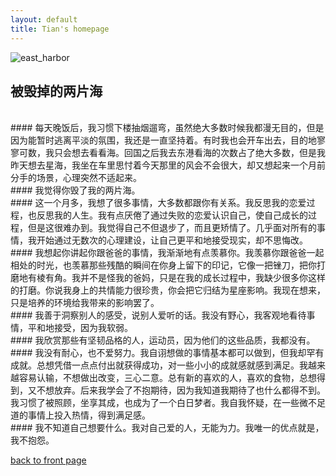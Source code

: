 ```yaml
---
layout: default
title: Tian's homepage
---
```

![east_harbor](https://yantianqiang.github.io/assets/images/east_harbor.jpg)

## 被毁掉的两片海
<br>
#### 每天晚饭后，我习惯下楼抽烟遛弯，虽然绝大多数时候我都漫无目的，但是因为能暂时逃离平淡的氛围，我还是一直坚持着。有时我也会开车出去，目的地寥寥可数，我只会想去看看海。回国之后我去东港看海的次数占了绝大多数，但是我昨天想去星海，我坐在车里思忖着今天那里的风会不会很大，却又想起来一个月前分手的场景，心理突然不适起来。
<br>
#### 我觉得你毁了我的两片海。
<br>
#### 这一个月多，我想了很多事情，大多数都跟你有关系。我反思我的恋爱过程，也反思我的人生。我有点厌倦了通过失败的恋爱认识自己，使自己成长的过程，但是这很难办到。我觉得自己不但退步了，而且更矫情了。几乎面对所有的事情，我开始通过无数次的心理建设，让自己更平和地接受现实，却不思悔改。
<br>
#### 我想起你讲起你跟爸爸的事情，我渐渐地有点羡慕你。我羡慕你跟爸爸一起相处的时光，也羡慕那些残酷的瞬间在你身上留下的印记，它像一把锉刀，把你打磨地有棱有角。我并不是怪我的爸妈，只是在我的成长过程中，我缺少很多你这样的打磨。你说我身上的共情能力很珍贵，你会把它归结为星座影响。我现在想来，只是培养的环境给我带来的影响罢了。
<br>
#### 我善于洞察别人的感受，说别人爱听的话。我没有野心，我客观地看待事情，平和地接受，因为我软弱。
<br>
#### 我欣赏那些有坚韧品格的人，运动员，因为他们的这些品质，我都没有。
<br>
#### 我没有耐心，也不爱努力。我自诩想做的事情基本都可以做到，但我却罕有成就。总想凭借一点点付出就获得成功，对一些小小的成就感就感到满足。我越来越容易认输，不想做出改变，三心二意。总有新的喜欢的人，喜欢的食物，总想得到，又不想放弃。后来我学会了不抱期待，因为我知道我期待了也什么都得不到。我习惯了被照顾，坐享其成，也成为了一个白日梦者。我自我怀疑，在一些微不足道的事情上投入热情，得到满足感。
<br>
#### 我不知道自己想要什么。我对自己爱的人，无能为力。我唯一的优点就是，我不抱怨。



[back to front page](https://yantianqiang.github.io/)
